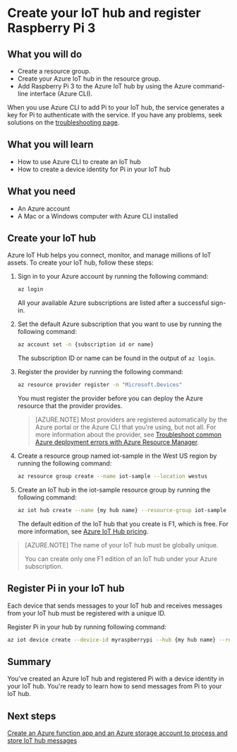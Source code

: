 <properties
 pageTitle="Create your hub and register Raspberry Pi 3 | Microsoft Azure"
 description="Create a resource group, create an Azure IoT hub, and register Pi in the IoT hub by using Azure CLI."
 services="iot-hub"
 documentationCenter=""
 authors="shizn"
 manager="timlt"
 tags=""
 keywords=""/>

<tags
 ms.service="iot-hub"
 ms.devlang="multiple"
 ms.topic="article"
 ms.tgt_pltfrm="na"
 ms.workload="na"
 ms.date="10/21/2016"
 ms.author="xshi"/>

# Create your IoT hub and register Raspberry Pi 3

## What you will do

- Create a resource group.
- Create your Azure IoT hub in the resource group.
- Add Raspberry Pi 3 to the Azure IoT hub by using the Azure command-line interface (Azure CLI).

When you use Azure CLI to add Pi to your IoT hub, the service generates a key for Pi to authenticate with the service. If you have any problems, seek solutions on the [troubleshooting page](iot-hub-raspberry-pi-kit-node-troubleshooting.md).

## What you will learn

- How to use Azure CLI to create an IoT hub
- How to create a device identity for Pi in your IoT hub

## What you need

- An Azure account
- A Mac or a Windows computer with Azure CLI installed

## Create your IoT hub

Azure IoT Hub helps you connect, monitor, and manage millions of IoT assets. To create your IoT hub, follow these steps:

1. Sign in to your Azure account by running the following command:

    ```bash
    az login
    ```

    All your available Azure subscriptions are listed after a successful sign-in.

2. Set the default Azure subscription that you want to use by running the following command:

    ```bash
    az account set -n {subscription id or name}
    ```

    The subscription ID or name can be found in the output of `az login`.

3. Register the provider by running the following command:

    ```bash
    az resource provider register -n "Microsoft.Devices"
    ```

    You must register the provider before you can deploy the Azure resource that the provider provides.

    > [AZURE.NOTE] Most providers are registered automatically by the Azure portal or the Azure CLI that you're using, but not all. For more information about the provider, see [Troubleshoot common Azure deployment errors with Azure Resource Manager](../resource-manager-common-deployment-errors.md).

4. Create a resource group named iot-sample in the West US region by running the following command:

    ```bash
    az resource group create --name iot-sample --location westus
    ```

5. Create an IoT hub in the iot-sample resource group by running the following command:

    ```bash
    az iot hub create --name {my hub name} --resource-group iot-sample
    ```

    The default edition of the IoT hub that you create is F1, which is free. For more information, see [Azure IoT Hub pricing](https://azure.microsoft.com/pricing/details/iot-hub/).

> [AZURE.NOTE] The name of your IoT hub must be globally unique.
>
> You can create only one F1 edition of an IoT hub under your Azure subscription.

## Register Pi in your IoT hub

Each device that sends messages to your IoT hub and receives messages from your IoT hub must be registered with a unique ID.

Register Pi in your hub by running following command:

```bash
az iot device create --device-id myraspberrypi --hub {my hub name} --resource-group iot-sample
```

## Summary

You've created an Azure IoT hub and registered Pi with a device identity in your IoT hub. You're ready to learn how to send messages from Pi to your IoT hub.

## Next steps

[Create an Azure function app and an Azure storage account to process and store IoT hub messages](iot-hub-raspberry-pi-kit-node-lesson3-deploy-resource-manager-template.md)
